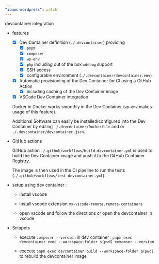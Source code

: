 ```yaml
---
"ionos-wordpress": patch
---
```


devcontainer integration

- features

  - [x] Dev Container definition (`./.devcontainer`) providing
      - [x] `pnpm`
      - [x] `composer`
      - [x] `wp-env`
      - [x] `php` including out of the box `xdebug` support
      - [x] SSH access
      - [x] configurable environment (`./.devcontainer/devcontainer.env`)
  - [x] Automatic provisioning of the Dev Container for CI using a GitHub Action
    - [x] including caching of the Dev Container image
  - [x] VSCode Dev Container integration

  Docker in Docker works smoothly in the Dev Container (`wp-env` makes usage of this feature).

  Additional Software can easily be installed/configured into the Dev Container by editing `./.devcontainer/Dockerfile` and or `./.devcontainer/devcontainer.json`.

- GitHub actions

  GitHub action `./.github/workflows/build-devcontainer.yml` is used to build the Dev Container image and push it to the GitHub Container Registry.

  The image is then used in the CI pipeline to run the tests (`./.github/workflows/test-devcontainer.yml`).

- setup using dev container :

  - install vscode

  - install vscode extension `ms-vscode-remote.remote-containers`

  - open vscode and follow the directions or open the devcontainer in vscode

- Snippets

  - execute `composer --version` in dev container : `pnpm exec devcontainer exec --workspace-folder $(pwd) composer --version`

  - execute `pnpm exec devcontainer build --workspace-folder $(pwd)` to rebuild the devcontainer image

